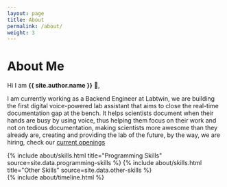 ```yaml
---
layout: page
title: About
permalink: /about/
weight: 3
---
```


# **About Me**

Hi I am **{{ site.author.name }}** :wave:,<br>

I am currently working as a Backend Engineer at Labtwin, we are building the first digital voice-powered lab assistant that aims to close the real-time documentation gap at the bench. It helps scientists document when their hands are busy by using voice, thus helping them focus on their work and not on tedious documentation, making scientists more awesome than they already are, creating and providing the lab of the future, by the way, we are hiring, check our [current openings](https://apply.workable.com/labtwin/)

<div class="row">
{% include about/skills.html title="Programming Skills" source=site.data.programming-skills %}
{% include about/skills.html title="Other Skills" source=site.data.other-skills %}
</div>

<div class="row">
{% include about/timeline.html %}
</div>
